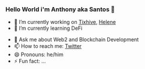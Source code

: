 ### Hello World i'm Anthony aka Santos 👋

<!--
**chukwuemekasantos/chukwuemekasantos** is a ✨ _special_ ✨ repository because its `README.md` (this file) appears on your GitHub profile.
-->


- 🔭 I’m currently working on <a href="tixhive.com" target="_blank">Tixhive</a>, <a href="helene.ng" target="_blank">Helene</a>
- 🌱 I’m currently learning DeFi
<!-- - 👯 I’m looking to collaborate on ... 
- 🤔 I’m looking for help with ... -->
- 💬 Ask me about Web2 and Blockchain Development
- 📫 How to reach me: <a href="https://twitter.com/santos_codes" target="_blank">Twitter</a>
- 😄 Pronouns: he/him
- ⚡ Fun fact: ...


